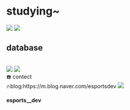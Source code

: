 <h1>studying~</h1>

<img src="https://img.shields.io/badge/node.js-339933?style=flat-square&logo=node.js&logoColor=white"/></a>
<img src="https://img.shields.io/badge/springboot-6DB33F?style=flat-square&logo=springboot&logoColor=white"/></a>

<h2> database</h2>
<br>
<img src="https://img.shields.io/badge/mysql-4479A1?style=flat-square&logo=mysql&logoColor=white"/></a> 
<img src="https://img.shields.io/badge/MongDB-47A248?style=flat-square&logo=MongDB&logoColor=white"/></a>

</br>
 ☎️ contect
<br>
  🔥blog:https://m.blog.naver.com/esportsdev
 <img src="https://img.shields.io/badge/Instagram-E4405F?style=flat-square&logo=Instagram&logoColor=white"/><h4>esports__dev</h></a>
 </br>
 




